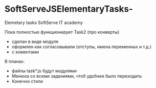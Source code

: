 # SoftServeJSElementaryTasks-
Elemetary tasks SoftServe IT academy

Пока полностью функционирует Task2 (про конверты)
 - сделан в виде модуля
 - оформлен как согласовывали (отступы, имена переменных и т.д.)
 - с коментами   

В планах:
 - файлы task*.js будут модулями
 - Менюха со всеми заданиями, чтоб удобнее было переходить 
 - Конечно стили
